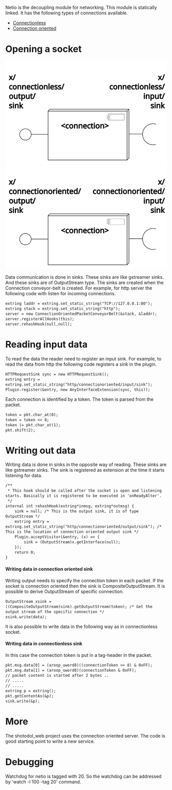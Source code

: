 
Netio is the decoupling module for networking. This module is statically linked. It has the following types of connections available.

- [Connectionless](vsrc/ConnectionlessPacketConveyorBelt.vala)
- [Connection oriented](vsrc/ConnectionOrientedPacketConveyorBelt.vala)

Opening a socket
=================


![connectionless](../../docs/diagrams/connectionless.svg)
![connectionoriented](../../docs/diagrams/connectionoriented.svg)

Data communication is done in sinks. These sinks are like gstreamer sinks. And these sinks are of OutputStream type. The sinks are created when the Connection conveyor-belt is created. For example, for http server the following code with listen for incoming connections.

```vala
extring laddr = extring.set_static_string("TCP://127.0.0.1:80");
extring stack = extring.set_static_string("http");
server = new ConnectionOrientedPacketConveyorBelt(&stack, &laddr);
server.registerAllHooks(this);
server.rehashHook(null,null);
```

Reading input data
===================

To read the data the reader need to register an input sink. For example, to read the data from http the following code registers a sink in the plugin.

```vala
HTTPRequestSink sync = new HTTPRequestSink();
extring entry = extring.set_static_string("http/connectionoriented/input/sink");
Plugin.register(&entry, new AnyInterfaceExtension(sync, this));
```

Each connection is identified by a token. The token is parsed from the packet.

```vala
token = pkt.char_at(0);
token = token << 8;
token |= pkt.char_at(1);
pkt.shift(2);
```

Writing out data
==================

Writing data is done in sinks in the opposite way of reading. These sinks are like gstreamer sinks. The sink is registered as extension at the time it starts listening for data.

```vala
/**
 * This hook should be called after the socket is open and listening starts. Basically it is registered to be executed in 'onReadyAlter'.
 */
internal int rehashHook(extring*inmsg, extring*outmsg) {
	sink = null; /* This is the output sink, it is of type OutputStream */
	extring entry = extring.set_static_string("http/connectionoriented/output/sink"); /* This is the location of connection oriented output sink */
	Plugin.acceptVisitor(&entry, (x) => {
		sink = (OutputStream)x.getInterface(null);
	});
	return 0;
}
```

#### Writing data in connection oriented sink

Writing output needs to specify the connection token in each packet. If the socket is connection oriented then the sink is CompositeOutputStream. It is possible to derive OutputStream of specific connection.

```vala
OutputStream xsink = ((CompositeOutputStream)sink).getOutputStream(token); /* Get the output stream of the specific connection */
xsink.write(data);
```
It is also possible to write data in the following way as in connectionless socket.

#### Writing data in connectionless sink

In this case the connection token is put in a tag-header in the packet.

```vala
pkt.msg.data[0] = (aroop_uword8)((connectionToken >> 8) & 0xFF);
pkt.msg.data[1] = (aroop_uword8)(connectionToken & 0xFF);
// packet content is started after 2 bytes ..
// .....
// .....
extring p = extring();
pkt.getContentAs(&p);
sink.write(&p);
```

More
=====

The shotodol_web project uses the connection oriented server. The code is good starting point to write a new service.

Debugging
=========

Watchdog for netio is tagged with 20. So the watchdog can be addressed by 'watch -l 100 -tag 20' command.


